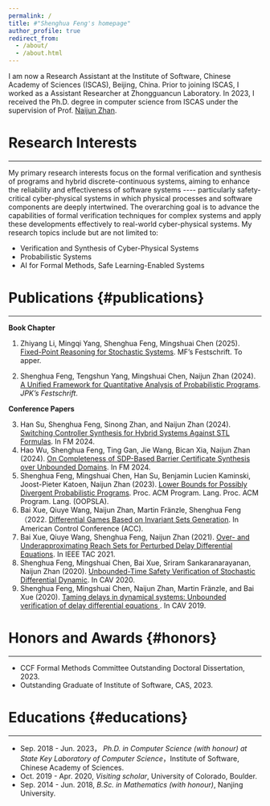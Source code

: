 ```yaml
---
permalink: /
title: #"Shenghua Feng's homepage"
author_profile: true
redirect_from: 
  - /about/
  - /about.html
---
```


I am now a Research Assistant at the Institute of Software, Chinese Academy of Sciences (ISCAS), Beijing, China. Prior to joining ISCAS, I worked as a Assistant Researcher at Zhongguancun Laboratory. In 2023, I received the Ph.D. degree in computer science from ISCAS under the supervision of Prof. [Naijun Zhan](https://lcs.ios.ac.cn/~znj/).

# Research Interests
------
My primary research interests focus on the formal verification and synthesis of programs and hybrid discrete-continuous systems, aiming to enhance the reliability and effectiveness of software systems ---- particularly safety-critical cyber-physical systems in which physical processes and software components are deeply intertwined. The overarching goal is to advance the capabilities of formal verification techniques for complex systems and apply these developments effectively to real-world cyber-physical systems. My research topics include but are not limited to:
- Verification and Synthesis of Cyber-Physical Systems
- Probabilistic Systems
- AI for Formal Methods, Safe Learning-Enabled Systems


# Publications {#publications}
------

  **Book Chapter**
  1. Zhiyang Li, Mingqi Yang, Shenghua Feng, Mingshuai Chen (2025). [Fixed-Point Reasoning for Stochastic Systems](/#publications). MF’s Festschrift. To apper.

  2. Shenghua Feng, Tengshun Yang, Mingshuai Chen, Naijun Zhan (2024). [A Unified Framework for Quantitative Analysis of Probabilistic Programs](/files/jpk-60.pdf). *JPK’s Festschrift*.

  **Conference Papers**
  <ol start="3">
  <li>Han Su, Shenghua Feng, Sinong Zhan, and Naijun Zhan (2024). <a href="/files/FM2024.pdf">Switching Controller Synthesis for Hybrid Systems Against STL Formulas</a>. In FM 2024. </li>

  <li>Hao Wu, Shenghua Feng, Ting Gan, Jie Wang, Bican Xia, Naijun Zhan (2024). <a href="/files/FM2024_2.pdf">On Completeness of SDP-Based Barrier Certificate Synthesis over Unbounded Domains</a>. In FM 2024. </li>

  <li>Shenghua Feng, Mingshuai Chen, Han Su, Benjamin Lucien Kaminski, Joost-Pieter Katoen, Naijun Zhan (2023). <a href="/files/OOPSLA.pdf">Lower Bounds for Possibly Divergent Probabilistic Programs</a>. Proc. ACM Program. Lang. Proc. ACM Program. Lang. (OOPSLA). </li>

  <li>Bai Xue, Qiuye Wang, Naijun Zhan, Martin Fränzle, Shenghua Feng （2022. <a href="/files/ACC.pdf">Differential Games Based on Invariant Sets Generation</a>. In American Control Conference (ACC). </li>

  <li>Bai Xue, Qiuye Wang, Shenghua Feng, Naijun Zhan (2021). <a href="/files/IEEE_TAC.pdf">Over- and Underapproximating Reach Sets for Perturbed Delay Differential Equations</a>. In IEEE TAC 2021. </li>

  <li>Shenghua Feng, Mingshuai Chen, Bai Xue, Sriram Sankaranarayanan, Naijun Zhan (2020). <a href="/files/CAV2020.pdf">Unbounded-Time Safety Verification of Stochastic Differential Dynamic</a>. In CAV 2020. </li>

  <li>Shenghua Feng, Mingshuai Chen, Naijun Zhan, Martin Fränzle, and Bai Xue (2020). <a href="/files/CAV2019.pdf">Taming delays in dynamical systems: Unbounded verification of delay differential equations </a>. In CAV 2019. </li>
  </ol>


# Honors and Awards {#honors}
------
- CCF Formal Methods Committee Outstanding Doctoral Dissertation, 2023.
- Outstanding Graduate of Institute of Software, CAS, 2023.


# Educations {#educations}
------
- Sep. 2018 - Jun. 2023， *Ph.D. in Computer Science (with honour) at State Key Laboratory of Computer Science*，Institute of Software, Chinese Academy of Sciences.
- Oct. 2019 - Apr. 2020, *Visiting scholar*, University of Colorado, Boulder.
- Sep. 2014 - Jun. 2018, *B.Sc. in Mathematics (with honour)*, Nanjing University.



